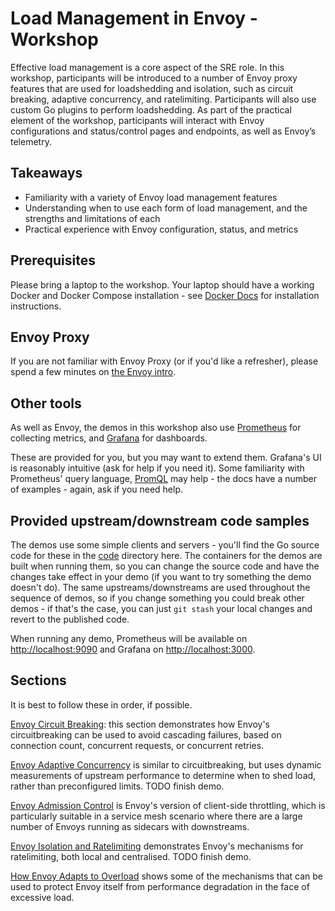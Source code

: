 # Load Management in Envoy - Workshop

Effective load management is a core aspect of the SRE role. In this workshop, participants will be introduced to a number of Envoy proxy features that are used for loadshedding and isolation, such as circuit breaking, adaptive concurrency, and ratelimiting. Participants will also use custom Go plugins to perform loadshedding. As part of the practical element of the workshop, participants will interact with Envoy configurations and status/control pages and endpoints, as well as Envoy’s telemetry.  

## Takeaways

* Familiarity with a variety of Envoy load management features
* Understanding when to use each form of load management, and the strengths and limitations of each
* Practical experience with Envoy configuration, status, and metrics

## Prerequisites

Please bring a laptop to the workshop. Your laptop should have a working Docker and Docker Compose installation - see [Docker Docs](https://docs.docker.com/compose/install/) for installation instructions.

## Envoy Proxy

If you are not familiar with Envoy Proxy (or if you'd like a refresher), please spend a few minutes on
[the Envoy intro](./envoy.md).

## Other tools

As well as Envoy, the demos in this workshop also use [Prometheus](https://prometheus.io/) for collecting 
metrics, and [Grafana](https://grafana.com/docs/grafana/latest/introduction/) for dashboards.

These are provided for you, but you may want to extend them. 
Grafana's UI is reasonably intuitive (ask for help if you need it).
Some familiarity with Prometheus' query language, [PromQL](https://prometheus.io/docs/prometheus/latest/querying/basics/) may help - the docs have a number of examples - again, ask if you need help.

## Provided upstream/downstream code samples

The demos use some simple clients and servers - you'll find the Go source code for these in the [code](./code) 
directory here. The containers for the demos are built when running them, so you can change the source code and
have the changes take effect in your demo (if you want to try something the demo doesn't do).
The same upstreams/downstreams are used throughout the sequence of demos, so if you change something you could break other demos - if that's the case, you can just `git stash` your local changes and revert to the published code.

When running any demo, Prometheus will be available on [http://localhost:9090](http://localhost:9090) and
Grafana on [http://localhost:3000](http://localhost:3000).

## Sections

It is best to follow these in order, if possible.

[Envoy Circuit Breaking](/circuitbreaking/README.md): this section demonstrates how Envoy's circuitbreaking can be used to avoid cascading failures, based on connection count, concurrent requests, or concurrent retries.

[Envoy Adaptive Concurrency](/adaptiveconcurrency/README.md) is similar to circuitbreaking, but uses dynamic 
measurements of upstream performance to determine when to shed load, rather than preconfigured limits.
TODO finish demo.

[Envoy Admission Control](/admissioncontrol/README.md) is Envoy's version of client-side throttling, which
is particularly suitable in a service mesh scenario where there are a large number of Envoys running as sidecars with downstreams.

[Envoy Isolation and Ratelimiting](/isolation/README.md) demonstrates Envoy's mechanisms for ratelimiting, both
local and centralised.
TODO finish demo.

[How Envoy Adapts to Overload](/envoyoverload/README.md) shows some of the mechanisms that can be used to protect
Envoy itself from performance degradation in the face of excessive load.
